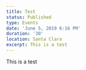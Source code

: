 ```yaml
---
title: Test
status: Published
type: Events
date: 'June 5, 2019 6:16 PM'
duration: '30'
location: Santa Clara
excerpt: This is a test
---
```

This is a test
